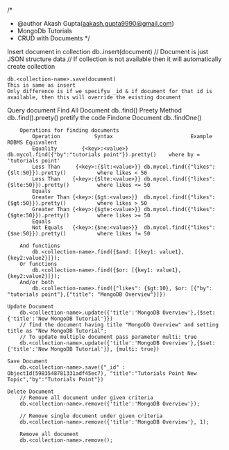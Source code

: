 /*
 * @author Akash Gupta(aakash.gupta9990@gmail.com)
 * MongoDb Tutorials
 * CRUD with Documents
 */

 Insert document in collection
    db.<collection-name>.insert(document)
    // Document is just JSON structure data
    // If collection is not available then it will automatically create collection

    db.<collection-name>.save(document)
    This is same as insert
    Only difference is if we specifyu _id & if document for that id is available, then this will override the existing document

Query document
    Find All Document
        db.<collection-name>.find()
        Preety Method
            db.<collection-name>.find().preety() pretify the code
    Findone Document
        db.<collection-name>.findOne()

        Operations for finding documents
            Operation	        Syntax   	                   Example	                            RDBMS Equivalent
            Equality        {<key>:<value>}	    db.mycol.find({"by":"tutorials point"}).pretty()	where by = 'tutorials point'
            Less Than	  {<key>:{$lt:<value>}}	db.mycol.find({"likes":{$lt:50}}).pretty()	        where likes < 50
            Less Than    {<key>:{$lte:<value>}}	db.mycol.find({"likes":{$lte:50}}).pretty()	        where likes <= 50
            Equals
            Greater Than {<key>:{$gt:<value>}}	db.mycol.find({"likes":{$gt:50}}).pretty()	        where likes > 50
            Greater Than {<key>:{$gte:<value>}}	db.mycol.find({"likes":{$gte:50}}).pretty()	        where likes >= 50
            Equals
            Not Equals	 {<key>:{$ne:<value>}}	db.mycol.find({"likes":{$ne:50}}).pretty()	        where likes != 50

        And functions
            db.<collection-name>.find({$and: [{key1: value1}, {key2:value2}]});
        Or functions
            db.<collection-name>.find({$or: [{key1: value1}, {key2:value2}]});
        And/or both
            db.<collection-name>.find({"likes": {$gt:10}, $or: [{"by": "tutorials point"},{"title": "MongoDB Overview"}]})
    
    Update Document
        db.<collection-name>.update({'title':'MongoDB Overview'},{$set:{'title':'New MongoDB Tutorial'}})
        // find the document having title "MongoDb Overview" and setting title as "New MongoDB Tutorial";
        // To update multiple document pass parameter multi: true
        db.<collection-name>.update({'title':'MongoDB Overview'},{$set:{'title':'New MongoDB Tutorial'}}, {multi: true})
    
    Save Document
        db.<collection-name>.save({"_id" : ObjectId(5983548781331adf45ec7), "title":"Tutorials Point New Topic","by":"Tutorials Point"})
    
    Delete Document
        // Remove all document under given criteria
        db.<collection-name>.remove({'title':'MongoDB Overview'});
        
        // Remove single document under given criteria
        db.<collection-name>.remove({'title':'MongoDB Overview'}, 1);

        Remove all document
        db.<collection-name>.remove();